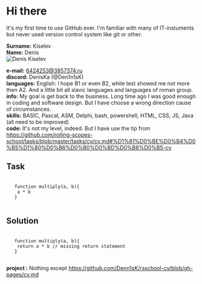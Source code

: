 # Hi there
<p>It's my first time to use GitHub ever. I'm familiar with many of IT-instuments but never used version control system like git or other.</p>

**Surname:**
Kiselev \
**Name:**
Denis \
![Denis Kiselev](https://hhcdn.ru/photo/597497126.jpeg?t=1649193830&h=x0vLMLZ-iK4lJjwXy4LOZQ)

**e-mail:**
6424253@3857374.ru \
**discord:**
DenisKa (@Den1n1sK) \
**languages:** 
English: I hope B1 or even B2, while test showed me not more then A2. And a little bit all slavic languages and languages of roman group. \
**info:** 
My goal is get back to the business. Long time ago I was good enough in coding and software design. But I have choose a wrong direction cause of circumstances. \
**skills:** 
BASIC, Pascal, ASM, Delphi, bash, powershell, HTML, CSS, JS, Java (all need to be improved) \
**code:** 
It's not my level, indeed. But I have use the tip from https://github.com/rolling-scopes-school/tasks/blob/master/tasks/cv/cv.md#%D1%81%D0%BE%D0%B4%D0%B5%D1%80%D0%B6%D0%B0%D0%BD%D0%B8%D0%B5-cv
## Task
<pre>
  <code>
   function multiply(a, b){
    a * b
   }
  </code>
</pre>
## Solution
<pre>
  <code>
   function multiply(a, b){
    return a * b // missing return statement
   }
  </code>
</pre>
**project :**
Nothing except https://github.com/Denn1sK/rsschool-cv/blob/gh-pages/cv.md

